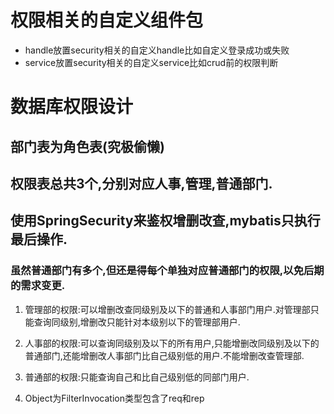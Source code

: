 # 权限相关的自定义组件包
* handle放置security相关的自定义handle比如自定义登录成功或失败
* service放置security相关的自定义service比如crud前的权限判断
# 数据库权限设计
## 部门表为角色表(究极偷懒)
## 权限表总共3个,分别对应人事,管理,普通部门. 
## 使用SpringSecurity来鉴权增删改查,mybatis只执行最后操作.
### 虽然普通部门有多个,但还是得每个单独对应普通部门的权限,以免后期的需求变更.

1. 管理部的权限:可以增删改查同级别及以下的普通和人事部门用户.对管理部只能查询同级别,增删改只能针对本级别以下的管理部用户.

2. 人事部的权限:可以查询同级别及以下的所有用户,只能增删改同级别及以下的普通部门,还能增删改人事部门比自己级别低的用户.不能增删改查管理部.

3. 普通部的权限:只能查询自己和比自己级别低的同部门用户.

4. Object为FilterInvocation类型包含了req和rep